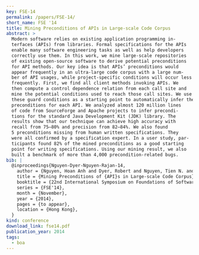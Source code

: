 ```yaml
---
key: FSE-14
permalink: /papers/FSE-14/
short_name: FSE '14
title: Mining Preconditions of APIs in Large-scale Code Corpus
abstract: >
  Modern software relies on existing application programming in-
  terfaces (APIs) from libraries. Formal specifications for the APIs
  enable many software engineering tasks as well as help developers
  correctly use them. In this work, we mine large-scale repositories
  of existing open-source software to derive potential preconditions
  for API methods. Our key idea is that APIs’ preconditions would
  appear frequently in an ultra-large code corpus with a large num-
  ber of API usages, while project-specific conditions will occur less
  frequently. First, we find all client methods invoking APIs. We
  then compute a control dependence relation from each call site and
  mine the potential conditions used to reach those call sites. We use
  these guard conditions as a starting point to automatically infer the
  preconditions for each API. We analyzed almost 120 million lines
  of code from SourceForge and Apache projects to infer precondi-
  tions for the standard Java Development Kit (JDK) library. The
  results show that our technique can achieve high accuracy with
  recall from 75–80% and precision from 82–84%. We also found
  5 preconditions missing from human written specifications. They
  were all confirmed by a specification expert. In a user study, par-
  ticipants found 82% of the mined preconditions as a good starting
  point for writing specifications. Using our mining result, we also
  built a benchmark of more than 4,000 precondition-related bugs.
bib: |
  @inproceedings{Nguyen-Dyer-Nguyen-Rajan-14,
    author = {Nguyen, Hoan Anh and Dyer, Robert and Nguyen, Tien N. and Rajan, Hridesh},
    title = {Mining Preconditions of {API}s in Large-scale Code Corpus},
    booktitle = {22nd International Symposium on Foundations of Software Engineering},
    series = {FSE'14},
    month = {November},
    year = {2014},
    pages = {to appear},
    location = {Hong Kong},
  }
kind: conference
download_link: fse14.pdf
publication_year: 2014
tags:
  - boa
---
```

